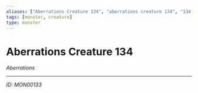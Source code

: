 ```yaml
---
aliases: ["Aberrations Creature 134", "aberrations creature 134", "134 Creature Aberrations"]
tags: [monster, creature]
type: monster
---
```


# Aberrations Creature 134

*Aberrations*

---
*ID: MON00133*